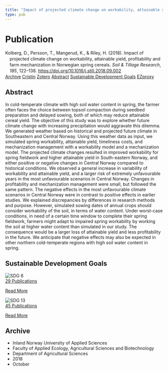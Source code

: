 ```yaml
---
title: "Impact of projected climate change on workability, attainable yield, profitability and farm mechanization in Norwegian spring cereals"
type: pub
---
```

<h1>Publication</h1>
<article id="csl-bib-container-4QL79K6B" class="csl-bib-container">
  <div class="csl-bib-body" style="line-height: 1.35; padding-left: 1em; text-indent:-1em;">
  <div class="csl-entry">Kolberg, D., Persson, T., Mangerud, K., &amp; Riley, H. (2018). Impact of projected climate change on workability, attainable yield, profitability and farm mechanization in Norwegian spring cereals. <i>Soil &amp; Tillage Research</i>, <i>185</i>, 122&#x2013;138. <a href="https://doi.org/10.1016/j.still.2018.09.002">https://doi.org/10.1016/j.still.2018.09.002</a></div>
</div>
  <div class="csl-bib-buttons">
    <a href="#taxonomy-article-4QL79K6B" class="csl-bib-button">Archive</a>
    <a href="https://app.cristin.no/results/show.jsf?id=1623832" alt="Cristin URL" class="csl-bib-button">Cristin</a>
    <a href="http://zotero.org/groups/5022929/items/4QL79K6B" alt="Zotero URL" class="csl-bib-button">Zotero</a>
    <a href="#abstract-article-4QL79K6B" class="csl-bib-button">Abstract</a>
    <a href="#sdg-article-4QL79K6B" class="csl-bib-button">Sustainable Development Goals</a>
    <a href="http://ezproxy.inn.no/login?url=https://doi.org/10.1016/j.still.2018.09.002" class="csl-bib-button">EZproxy</a>
  </div>
  <div id="csl-bib-meta-container-4QL79K6B"></div>
</article>
<div id="csl-bib-meta-4QL79K6B" class="csl-bib-meta">
  <article id="abstract-article-4QL79K6B" class="abstract-article">
    <h1>Abstract</h1>
    In cold-temperate climate with high soil water content in spring, the farmer often faces the choice between 
topsoil compaction during seedbed preparation and delayed sowing, both of which may reduce attainable cereal 
yield. The objective of this study was to explore whether future climate change with increasing precipitation 
would aggravate this dilemma. We generated weather based on historical and projected future climate in Southeastern 
and Central Norway. Using this weather data as input, we simulated spring workability, attainable yield, 
timeliness costs, and mechanization management with a workability model and a mechanization model. The 
projected climate changes resulted in improved workability for spring fieldwork and higher attainable yield in 
South-eastern Norway, and either positive or negative changes in Central Norway compared to historical conditions. 
We observed a general increase in variability of workability and attainable yield, and a larger risk of 
extremely unfavourable years in the most unfavourable scenarios in Central Norway. Changes in profitability 
and mechanization management were small, but followed the same pattern. The negative effects in the most 
unfavourable climate scenarios in Central Norway were in contrast to positive effects in earlier studies. We 
explained discrepancies by differences in research methods and purpose. However, simulated sowing dates of 
annual crops should consider workability of the soil, in terms of water content. Under worst-case conditions, in 
need of a certain time window to complete their spring fieldwork, farmers might adapt to impaired spring 
workability by working the soil at higher water content than simulated in our study. The consequence would be 
a larger loss of attainable yield and less profitability in the future. We anticipate that negative effects may also be 
expected in other northern cold-temperate regions with high soil water content in spring.
  </article>
  <article id="sdg-article-4QL79K6B" class="sdg-article">
    <h1>Sustainable Development Goals</h1>
    <div class="sdg-container"><div id="sdg6" class="sdg">
<img src="{{< params subfolder >}}images/sdg/sdg06_en.png" class="image" alt="SDG 6">
<div class="sdg-overlay">
<a href="{{< params subfolder >}}en/archive/?sdg=6#archive" class="sdg-publication-count"><span>29</span> Publications</a>
<p><a href="https://sdgs.un.org/goals/goal6" class="sdg-read-more">Read More</a></p>
</div>
</div> <div id="sdg13" class="sdg">
<img src="{{< params subfolder >}}images/sdg/sdg13_en.png" class="image" alt="SDG 13">
<div class="sdg-overlay">
<a href="{{< params subfolder >}}en/archive/?sdg=13#archive" class="sdg-publication-count"><span>45</span> Publications</a>
<p><a href="https://sdgs.un.org/goals/goal13" class="sdg-read-more">Read More</a></p>
</div>
</div></div>
  </article>
  <article id="taxonomy-article-4QL79K6B" class="taxonomy-article">
    <h1>Archive</h1>
    <ul>
      <li>Inland Norway University of Applied Sciences</li>
      <li>Faculty of Applied Ecology, Agricultural Sciences and Biotechnology</li>
      <li>Department of Agricultural Sciences</li>
      <li>2018</li>
      <li>October</li>
    </ul>
  </article>
</div>
